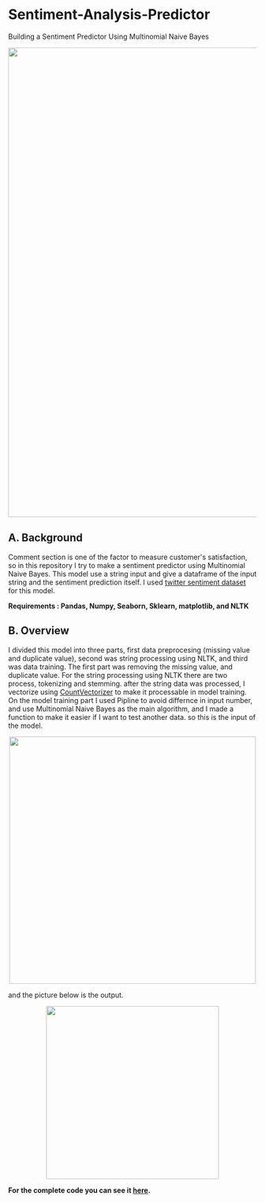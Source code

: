 # Sentiment-Analysis-Predictor
Building a Sentiment Predictor Using Multinomial Naive Bayes 

<p align = 'center'>
<img src = 'https://github.com/Samuel-the-crack/Sentiment-Predictor/blob/main/Picture/Sentiment%20Analysis.png' width = 950>

## A. Background 
Comment section is one of the factor to measure customer's satisfaction, so in this repository I try to make a sentiment predictor using Multinomial Naive Bayes. This model use a string input and give a dataframe of the input string and the sentiment prediction itself. I used [twitter sentiment dataset](https://www.kaggle.com/datasets/jp797498e/twitter-entity-sentiment-analysis) for this model.

**Requirements : Pandas, Numpy, Seaborn, Sklearn, matplotlib, and NLTK**
  
## B. Overview 
I divided this model into three parts, first data preprocesing (missing value and duplicate value), second was string processing using NLTK, and third was data training.
The first part was removing the missing value, and duplicate value. For the string processing using NLTK there are two process, tokenizing and stemming. after the string data was processed, I vectorize using [CountVectorizer](https://towardsdatascience.com/basics-of-countvectorizer-e26677900f9c) to make it processable in model training. 
On the model training part I used Pipline to avoid differnce in input number, and use Multinomial Naive Bayes as the main algorithm, and I made a function to make it easier if I want to test another data. 
so this is the input of the model. 
<p align = 'center'>
<img src = 'https://github.com/Samuel-the-crack/Sentiment-Predictor/blob/main/Picture/input.JPG' width = 500>

and the picture below is the output.
<p align = 'center'>
<img src = 'https://github.com/Samuel-the-crack/Sentiment-Predictor/blob/main/Picture/output.JPG' width = 350>
  
**For the complete code you can see it [here](https://github.com/Samuel-the-crack/Credit-Card-Fraud-Detction/blob/main/credit%20fraud%20detection.ipynb).**

